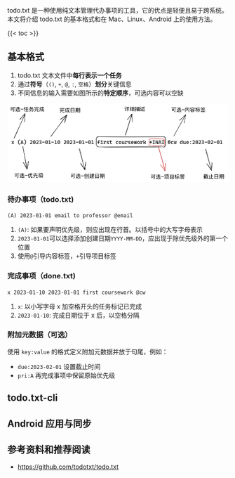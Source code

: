 
todo.txt 是一种使用纯文本管理代办事项的工具，它的优点是轻便且易于跨系统。本文将介绍 todo.txt 的基本格式和在 Mac、Linux、Android 上的使用方法。

<!--more-->
{{< toc >}}

## 基本格式

1. todo.txt 文本文件中**每行表示一个任务**
2. 通过**符号**（`()`, `+`, `@`, `:`, `空格`）**划分**关键信息
3. 不同信息的输入需要如图所示的**特定顺序**，可选内容可以空缺

![todo.txt 任务格式](https://github.com/JiagengDing/pictures/blob/main/uPic/todo.png?raw=true)

### 待办事项（todo.txt)

`(A) 2023-01-01 email to professor @email`

1. `(A)`: 如果要声明优先级，则应出现在行首。以括号中的大写字母表示
2. `2023-01-01`可以选择添加创建日期`YYYY-MM-DD`，应出现于除优先级外的第一个位置
3. 使用`@`引导内容标签，`+`引导项目标签

### 完成事项（done.txt)

`x 2023-01-10 2023-01-01 first coursework @cw`

1. `x`: 以小写字母 x 加空格开头的任务标记已完成
2. `2023-01-10`: 完成日期位于 x 后，以空格分隔

### 附加元数据（可选）

使用 `key:value` 的格式定义附加元数据并放于句尾，例如：

- `due:2023-02-01` 设置截止时间
- `pri:A` 再完成事项中保留原始优先级


## todo.txt-cli


## Android 应用与同步


## 参考资料和推荐阅读

- https://github.com/todotxt/todo.txt